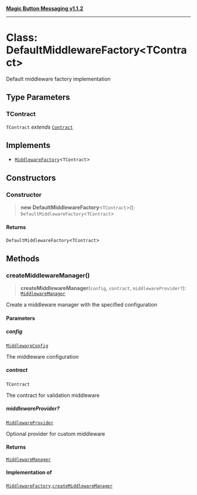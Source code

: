 [**Magic Button Messaging v1.1.2**](../README.md)

***

# Class: DefaultMiddlewareFactory\<TContract\>

Default middleware factory implementation

## Type Parameters

### TContract

`TContract` *extends* [`Contract`](../type-aliases/Contract.md)

## Implements

- [`MiddlewareFactory`](../interfaces/MiddlewareFactory.md)\<`TContract`\>

## Constructors

### Constructor

> **new DefaultMiddlewareFactory**\<`TContract`\>(): `DefaultMiddlewareFactory`\<`TContract`\>

#### Returns

`DefaultMiddlewareFactory`\<`TContract`\>

## Methods

### createMiddlewareManager()

> **createMiddlewareManager**(`config`, `contract`, `middlewareProvider?`): [`MiddlewareManager`](MiddlewareManager.md)

Create a middleware manager with the specified configuration

#### Parameters

##### config

[`MiddlewareConfig`](../interfaces/MiddlewareConfig.md)

The middleware configuration

##### contract

`TContract`

The contract for validation middleware

##### middlewareProvider?

[`MiddlewareProvider`](../interfaces/MiddlewareProvider.md)

Optional provider for custom middleware

#### Returns

[`MiddlewareManager`](MiddlewareManager.md)

#### Implementation of

[`MiddlewareFactory`](../interfaces/MiddlewareFactory.md).[`createMiddlewareManager`](../interfaces/MiddlewareFactory.md#createmiddlewaremanager)
